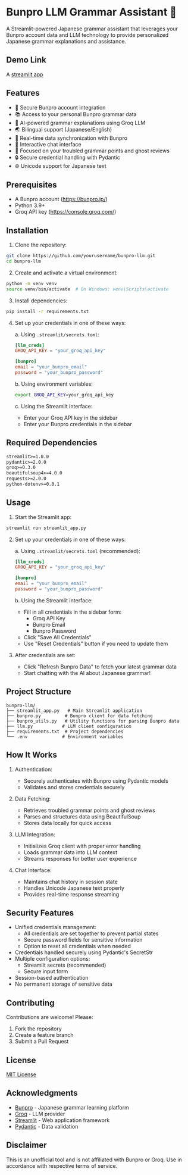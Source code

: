 # Bunpro LLM Grammar Assistant 🎌

A Streamlit-powered Japanese grammar assistant that leverages your Bunpro account data and LLM technology to provide personalized Japanese grammar explanations and assistance.

## Demo Link
A [streamlit app](https://bunpro-llm.streamlit.app/)

## Features

- 🔐 Secure Bunpro account integration
- 📚 Access to your personal Bunpro grammar data
- 🤖 AI-powered grammar explanations using Groq LLM
- 🌏 Bilingual support (Japanese/English)
- 🔄 Real-time data synchronization with Bunpro
- 💬 Interactive chat interface
- 🎯 Focused on your troubled grammar points and ghost reviews
- 🔒 Secure credential handling with Pydantic
- 🌐 Unicode support for Japanese text

## Prerequisites

- A Bunpro account (https://bunpro.jp/)
- Python 3.9+
- Groq API key (https://console.groq.com/)

## Installation

1. Clone the repository:
```sh
git clone https://github.com/yourusername/bunpro-llm.git
cd bunpro-llm
```

2. Create and activate a virtual environment:
```sh
python -m venv venv
source venv/bin/activate  # On Windows: venv\Scripts\activate
```

3. Install dependencies:
```sh
pip install -r requirements.txt
```

4. Set up your credentials in one of these ways:

   a. Using `.streamlit/secrets.toml`:
   ```toml
   [llm_creds]
   GROQ_API_KEY = "your_groq_api_key"

   [bunpro]
   email = "your_bunpro_email"
   password = "your_bunpro_password"
   ```

   b. Using environment variables:
   ```sh
   export GROQ_API_KEY=your_groq_api_key
   ```

   c. Using the Streamlit interface:
   - Enter your Groq API key in the sidebar
   - Enter your Bunpro credentials in the sidebar

## Required Dependencies

```txt
streamlit>=1.0.0
pydantic>=2.0.0
groq>=0.3.0
beautifulsoup4>=4.0.0
requests>=2.0.0
python-dotenv>=0.0.1
```

## Usage

1. Start the Streamlit app:
```sh
streamlit run streamlit_app.py
```

2. Set up your credentials in one of these ways:

   a. Using `.streamlit/secrets.toml` (recommended):
   ```toml
   [llm_creds]
   GROQ_API_KEY = "your_groq_api_key"

   [bunpro]
   email = "your_bunpro_email"
   password = "your_bunpro_password"
   ```

   b. Using the Streamlit interface:
   - Fill in all credentials in the sidebar form:
     - Groq API Key
     - Bunpro Email
     - Bunpro Password
   - Click "Save All Credentials"
   - Use "Reset Credentials" button if you need to update them

3. After credentials are set:
   - Click "Refresh Bunpro Data" to fetch your latest grammar data
   - Start chatting with the AI about Japanese grammar!

## Project Structure

```
bunpro-llm/
├── streamlit_app.py   # Main Streamlit application
├── bunpro.py         # Bunpro client for data fetching
├── bunpro_utils.py   # Utility functions for parsing Bunpro data
├── llm.py           # LLM client configuration
├── requirements.txt  # Project dependencies
└── .env             # Environment variables
```

## How It Works

1. Authentication:
   - Securely authenticates with Bunpro using Pydantic models
   - Validates and stores credentials securely

2. Data Fetching:
   - Retrieves troubled grammar points and ghost reviews
   - Parses and structures data using BeautifulSoup
   - Stores data locally for quick access

3. LLM Integration:
   - Initializes Groq client with proper error handling
   - Loads grammar data into LLM context
   - Streams responses for better user experience

4. Chat Interface:
   - Maintains chat history in session state
   - Handles Unicode Japanese text properly
   - Provides real-time response streaming

## Security Features

- Unified credentials management:
  - All credentials are set together to prevent partial states
  - Secure password fields for sensitive information
  - Option to reset all credentials when needed
- Credentials handled securely using Pydantic's SecretStr
- Multiple configuration options:
  - Streamlit secrets (recommended)
  - Secure input form
- Session-based authentication
- No permanent storage of sensitive data

## Contributing

Contributions are welcome! Please:
1. Fork the repository
2. Create a feature branch
3. Submit a Pull Request

## License

[MIT License](LICENSE)

## Acknowledgments

- [Bunpro](https://bunpro.jp/) - Japanese grammar learning platform
- [Groq](https://groq.com/) - LLM provider
- [Streamlit](https://streamlit.io/) - Web application framework
- [Pydantic](https://pydantic.dev/) - Data validation

## Disclaimer

This is an unofficial tool and is not affiliated with Bunpro or Groq. Use in accordance with respective terms of service.
